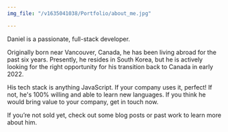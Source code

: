 ```yaml
---
img_file: "/v1635041038/Portfolio/about_me.jpg"

---
```

Daniel is a passionate, full-stack developer. 

Originally born near Vancouver, Canada, he has been living abroad for the past six years. Presently, he resides in South Korea, but he is actively looking for the right opportunity for his transition back to Canada in early 2022.

His tech stack is anything JavaScript. If your company uses it, perfect! If not, he's 100% willing and able to learn new languages. If you think he would bring value to your company, get in touch now.

If you’re not sold yet, check out some blog posts or past work to learn more about him. 